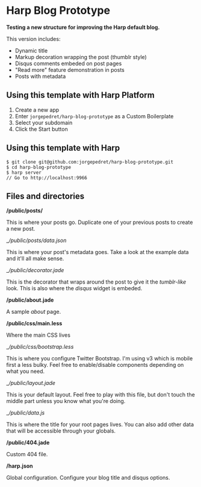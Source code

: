 # Harp Blog Prototype

__Testing a new structure for improving the Harp default blog.__

This version includes:

- Dynamic title
- Markup decoration wrapping the post (thumblr style)
- Disqus comments embeded on post pages
- "Read more" feature demonstration in posts
- Posts with metadata

## Using this template with Harp Platform

1. Create a new app
2. Enter `jorgepedret/harp-blog-prototype` as a Custom Boilerplate
3. Select your subdomain
4. Click the Start button

## Using this template with Harp

```
$ git clone git@github.com:jorgepedret/harp-blog-prototype.git
$ cd harp-blog-prototype
$ harp server
// Go to http://localhost:9966
```

## Files and directories

__/public/posts/__

This is where your posts go. Duplicate one of your previous posts to create a new post.

__/public/posts/_data.json__

This is where your post's metadata goes. Take a look at the example data and it'll all make sense.

__/public/_decorator.jade__

This is the decorator that wraps around the post to give it the _tumblr-like_ look. This is also where the _disqus_ widget is embeded.

__/public/about.jade__

A sample _about_ page.

__/public/css/main.less__

Where the main CSS lives

__/public/css/_bootstrap.less__

This is where you configure Twitter Bootstrap. I'm using v3 which is mobile first a less bulky. Feel free to enable/disable components depending on what you need.

__/public/_layout.jade__

This is your default layout. Feel free to play with this file, but don't touch the middle part unless you know what you're doing.

__/public/_data.js__

This is where the title for your root pages lives. You can also add other data that will be accessible through your globals.

__/public/404.jade__

Custom 404 file.

__/harp.json__

Global configuration. Configure your blog title and disqus options.